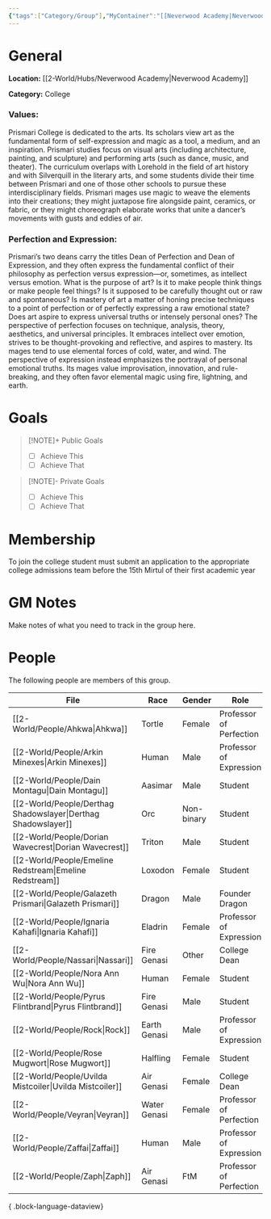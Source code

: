 ```yaml
---
{"tags":["Category/Group"],"MyContainer":"[[Neverwood Academy|Neverwood Academy]]","MyCategory":"College","image":"map-1.3.jpg","obsidianUIMode":"preview","faction":null,"primary_contact":null,"founder":["Galazeth Prismari"],"deans":["Uvilda Mistcoiler","Nassari"],"staff":["Veyran","Zaffai","Arkin Minexes","Ahkwa","Ignaria Kahfi","Rock","Zeph"],"dg-publish":true,"dg-path":"World/Groups/Colleges/Prismari College.md","permalink":"/world/groups/colleges/prismari-college/","dgPassFrontmatter":true,"updated":"2025-09-29T13:20:04.000+01:00"}
---
```



# General

**Location:** [[2-World/Hubs/Neverwood Academy\|Neverwood Academy]]

**Category:** College
### Values: 
Prismari College is dedicated to the arts. Its scholars view art as the fundamental form of self-expression and magic as a tool, a medium, and an inspiration. Prismari studies focus on visual arts (including architecture, painting, and sculpture) and performing arts (such as dance, music, and theater). The curriculum overlaps with Lorehold in the field of art history and with Silverquill in the literary arts, and some students divide their time between Prismari and one of those other schools to pursue these interdisciplinary fields. Prismari mages use magic to weave the elements into their creations; they might juxtapose fire alongside paint, ceramics, or fabric, or they might choreograph elaborate works that unite a dancer’s movements with gusts and eddies of air.

### Perfection and Expression: 
Prismari’s two deans carry the titles Dean of Perfection and Dean of Expression, and they often express the fundamental conflict of their philosophy as perfection versus expression—or, sometimes, as intellect versus emotion. What is the purpose of art? Is it to make people think things or make people feel things? Is it supposed to be carefully thought out or raw and spontaneous? Is mastery of art a matter of honing precise techniques to a point of perfection or of perfectly expressing a raw emotional state? Does art aspire to express universal truths or intensely personal ones?
The perspective of perfection focuses on technique, analysis, theory, aesthetics, and universal principles. It embraces intellect over emotion, strives to be thought-provoking and reflective, and aspires to mastery. Its mages tend to use elemental forces of cold, water, and wind.
The perspective of expression instead emphasizes the portrayal of personal emotional truths. Its mages value improvisation, innovation, and rule-breaking, and they often favor elemental magic using fire, lightning, and earth.

# Goals

> [!NOTE]+ Public Goals
> - [ ] Achieve This
> - [ ] Achieve That

> [!NOTE]- Private Goals
> - [ ] Achieve This
> - [ ] Achieve That

# Membership
To join the college student must submit an application to the appropriate college admissions team before the 15th Mirtul of their first academic year

# GM Notes

Make notes of what you need to track in the group here. 


# People

The following people are members of this group.  


| File                                                             | Race         | Gender     | Role                    |
| ---------------------------------------------------------------- | ------------ | ---------- | ----------------------- |
| [[2-World/People/Ahkwa\|Ahkwa]]                               | Tortle       | Female     | Professor of Perfection |
| [[2-World/People/Arkin Minexes\|Arkin Minexes]]               | Human        | Male       | Professor of Expression |
| [[2-World/People/Dain Montagu\|Dain Montagu]]                 | Aasimar      | Male       | Student                 |
| [[2-World/People/Derthag Shadowslayer\|Derthag Shadowslayer]] | Orc          | Non-binary | Student                 |
| [[2-World/People/Dorian Wavecrest\|Dorian Wavecrest]]         | Triton       | Male       | Student                 |
| [[2-World/People/Emeline Redstream\|Emeline Redstream]]       | Loxodon      | Female     | Student                 |
| [[2-World/People/Galazeth Prismari\|Galazeth Prismari]]       | Dragon       | Male       | Founder Dragon          |
| [[2-World/People/Ignaria Kahafi\|Ignaria Kahafi]]             | Eladrin      | Female     | Professor of Expression |
| [[2-World/People/Nassari\|Nassari]]                           | Fire Genasi  | Other      | College Dean            |
| [[2-World/People/Nora Ann Wu\|Nora Ann Wu]]                   | Human        | Female     | Student                 |
| [[2-World/People/Pyrus Flintbrand\|Pyrus Flintbrand]]         | Fire Genasi  | Male       | Student                 |
| [[2-World/People/Rock\|Rock]]                                 | Earth Genasi | Male       | Professor of Expression |
| [[2-World/People/Rose Mugwort\|Rose Mugwort]]                 | Halfling     | Female     | Student                 |
| [[2-World/People/Uvilda Mistcoiler\|Uvilda Mistcoiler]]       | Air Genasi   | Female     | College Dean            |
| [[2-World/People/Veyran\|Veyran]]                             | Water Genasi | Female     | Professor of Perfection |
| [[2-World/People/Zaffai\|Zaffai]]                             | Human        | Male       | Professor of Expression |
| [[2-World/People/Zaph\|Zaph]]                                 | Air Genasi   | FtM        | Professor of Perfection |

{ .block-language-dataview}
